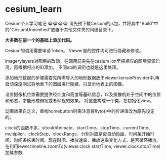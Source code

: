 # cesium_learn
Cesium个人学习笔记
:sob::sob::sob::sob:
请先预下载Cesium的js包，并将其中"Build"中的"CesiumUnminified"放置于其他文件夹的同级目录下。

**大多数在前一个的基础上添加代码。**

Cesium的调用需要申请Token。
Viewer里的控件均可进行隐藏和修改。

imagerylayers对图层的改动，在调用前需先在cesium ion里把相应的图层资源启用，再根据相应的ID添加。
不同api的调用也就是这里处理。

添加地形数据的步骤需要先所需导入的地形数据放于viewer.terrainProvider中,再启动深度测试将地表下的图层进行隐藏，只显示地表上的图像。

设置摄像机位置需要提供经纬度和高度等基础信息，以及摄像机处于空间中的位置和形态，才能形成俯视或者仰视的效果。
将这些构成一个类，在初始化view。

动画效果自定义，重构homebutton时需注意将flyto()中的传递值改为原先设定的。

clock的函数不多，shouldAnimate、startTime、stopTime、currentTime、multiplier、clockStep、clockRange，分别对应是否自动动画、时间条开始时间、时间条结束时间、现在时间、播放速率、播放速率变化方式、是否循环播放。
在利用iewer.timeline.zoomTo(viewer.clock.startTime, viewer.clock.stopTime)  加载参数
